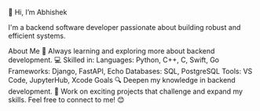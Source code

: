 👋 Hi, I’m Abhishek

I'm a backend software developer passionate about building robust and efficient systems.

About Me
🌱 Always learning and exploring more about backend development.
💻 Skilled in:
    Languages: Python, C++, C, Swift, Go
    Frameworks: Django, FastAPI, Echo
    Databases: SQL, PostgreSQL
    Tools: VS Code, JupyterHub, Xcode
Goals
  🔍 Deepen my knowledge in backend development.
  🚀 Work on exciting projects that challenge and expand my skills.
Feel free to connect to me! 😊

<!---
Abhishek-IT20279/Abhishek-IT20279 is a ✨ special ✨ repository because its `README.md` (this file) appears on your GitHub profile.
You can click the Preview link to take a look at your changes.
--->

